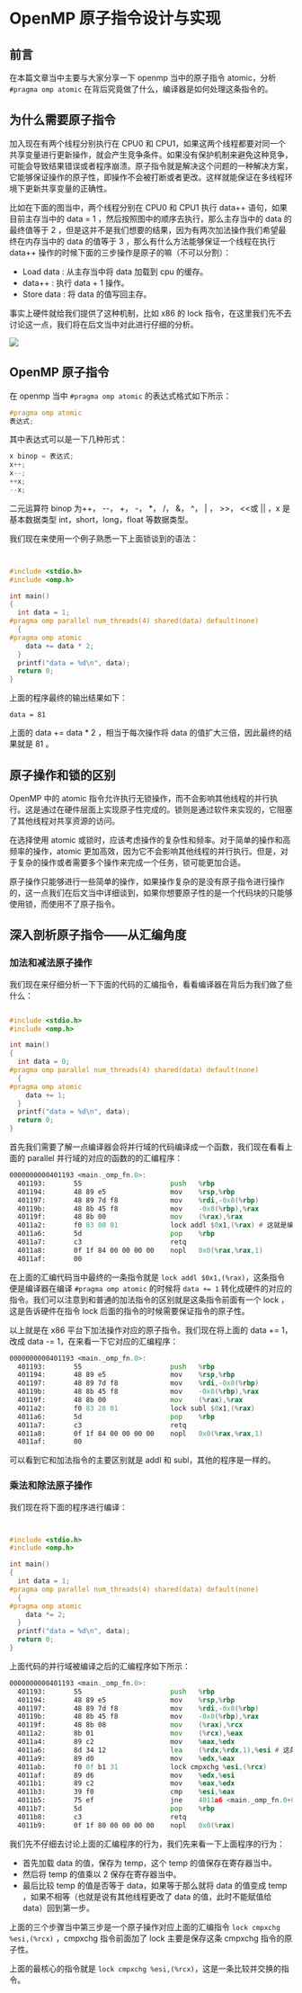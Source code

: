 # OpenMP 原子指令设计与实现

## 前言

在本篇文章当中主要与大家分享一下 openmp 当中的原子指令 atomic，分析 `#pragma omp atomic` 在背后究竟做了什么，编译器是如何处理这条指令的。

## 为什么需要原子指令

加入现在有两个线程分别执行在 CPU0 和 CPU1，如果这两个线程都要对同一个共享变量进行更新操作，就会产生竞争条件。如果没有保护机制来避免这种竞争，可能会导致结果错误或者程序崩溃。原子指令就是解决这个问题的一种解决方案，它能够保证操作的原子性，即操作不会被打断或者更改。这样就能保证在多线程环境下更新共享变量的正确性。

比如在下面的图当中，两个线程分别在 CPU0 和 CPU1 执行 data++ 语句，如果目前主存当中的 data = 1 ，然后按照图中的顺序去执行，那么主存当中的 data 的最终值等于 2 ，但是这并不是我们想要的结果，因为有两次加法操作我们希望最终在内存当中的 data 的值等于 3 ，那么有什么方法能够保证一个线程在执行 data++ 操作的时候下面的三步操作是原子的嘛（不可以分割）：

- Load data : 从主存当中将 data 加载到 cpu 的缓存。
- data++ : 执行 data + 1 操作。
- Store data : 将 data 的值写回主存。

事实上硬件就给我们提供了这种机制，比如 x86 的 lock 指令，在这里我们先不去讨论这一点，我们将在后文当中对此进行仔细的分析。

![](../images/07.png)

## OpenMP 原子指令

在 openmp 当中 `#pragma omp atomic` 的表达式格式如下所示：

```c
#pragma omp atomic
表达式;
```

其中表达式可以是一下几种形式：

```c
x binop = 表达式;
x++;
x--;
++x;
--x;
```

二元运算符 binop 为++， --， +， -， *， /， &， ^， | ， >>， <<或 || ，x 是基本数据类型 int，short，long，float 等数据类型。

 我们现在来使用一个例子熟悉一下上面锁谈到的语法：

```c


#include <stdio.h>
#include <omp.h>

int main()
{
  int data = 1;
#pragma omp parallel num_threads(4) shared(data) default(none)
  {
#pragma omp atomic
    data += data * 2;
  }
  printf("data = %d\n", data);
  return 0;
}
```

上面的程序最终的输出结果如下：

```shell
data = 81
```

上面的 data += data * 2 ，相当于每次操作将 data 的值扩大三倍，因此最终的结果就是 81 。

## 原子操作和锁的区别

OpenMP 中的 atomic 指令允许执行无锁操作，而不会影响其他线程的并行执行。这是通过在硬件层面上实现原子性完成的。锁则是通过软件来实现的，它阻塞了其他线程对共享资源的访问。

在选择使用 atomic 或锁时，应该考虑操作的复杂性和频率。对于简单的操作和高频率的操作，atomic 更加高效，因为它不会影响其他线程的并行执行。但是，对于复杂的操作或者需要多个操作来完成一个任务，锁可能更加合适。

原子操作只能够进行一些简单的操作，如果操作复杂的是没有原子指令进行操作的，这一点我们在后文当中详细谈到，如果你想要原子性的是一个代码块的只能够使用锁，而使用不了原子指令。

## 深入剖析原子指令——从汇编角度

### 加法和减法原子操作

我们现在来仔细分析一下下面的代码的汇编指令，看看编译器在背后为我们做了些什么：

```c

#include <stdio.h>
#include <omp.h>

int main()
{
  int data = 0;
#pragma omp parallel num_threads(4) shared(data) default(none)
  {
#pragma omp atomic
    data += 1;
  }
  printf("data = %d\n", data);
  return 0;
}
```

首先我们需要了解一点编译器会将并行域的代码编译成一个函数，我们现在看看上面的 parallel 并行域的对应的函数的的汇编程序：

```asm
0000000000401193 <main._omp_fn.0>:
  401193:       55                      push   %rbp
  401194:       48 89 e5                mov    %rsp,%rbp
  401197:       48 89 7d f8             mov    %rdi,-0x8(%rbp)
  40119b:       48 8b 45 f8             mov    -0x8(%rbp),%rax
  40119f:       48 8b 00                mov    (%rax),%rax
  4011a2:       f0 83 00 01             lock addl $0x1,(%rax) # 这就是编译出来的原子指令——对应x86平台
  4011a6:       5d                      pop    %rbp
  4011a7:       c3                      retq   
  4011a8:       0f 1f 84 00 00 00 00    nopl   0x0(%rax,%rax,1)
  4011af:       00 
```

在上面的汇编代码当中最终的一条指令就是 `lock addl $0x1,(%rax)`，这条指令便是编译器在编译 `#pragma omp atomic` 的时候将 `data += 1` 转化成硬件的对应的指令。我们可以注意到和普通的加法指令的区别就是这条指令前面有一个 lock ，这是告诉硬件在指令 lock 后面的指令的时候需要保证指令的原子性。

以上就是在 x86 平台下加法操作对应的原子指令。我们现在将上面的 data += 1，改成 data -= 1，在来看一下它对应的汇编程序：

```asm
0000000000401193 <main._omp_fn.0>:
  401193:       55                      push   %rbp
  401194:       48 89 e5                mov    %rsp,%rbp
  401197:       48 89 7d f8             mov    %rdi,-0x8(%rbp)
  40119b:       48 8b 45 f8             mov    -0x8(%rbp),%rax
  40119f:       48 8b 00                mov    (%rax),%rax
  4011a2:       f0 83 28 01             lock subl $0x1,(%rax)
  4011a6:       5d                      pop    %rbp
  4011a7:       c3                      retq   
  4011a8:       0f 1f 84 00 00 00 00    nopl   0x0(%rax,%rax,1)
  4011af:       00 
```

可以看到它和加法指令的主要区别就是 addl 和 subl，其他的程序是一样的。

### 乘法和除法原子操作

我们现在将下面的程序进行编译：

```c


#include <stdio.h>
#include <omp.h>

int main()
{
  int data = 1;
#pragma omp parallel num_threads(4) shared(data) default(none)
  {
#pragma omp atomic
    data *= 2;
  }
  printf("data = %d\n", data);
  return 0;
}
```

上面代码的并行域被编译之后的汇编程序如下所示：

```asm
0000000000401193 <main._omp_fn.0>:
  401193:       55                      push   %rbp
  401194:       48 89 e5                mov    %rsp,%rbp
  401197:       48 89 7d f8             mov    %rdi,-0x8(%rbp)
  40119b:       48 8b 45 f8             mov    -0x8(%rbp),%rax
  40119f:       48 8b 08                mov    (%rax),%rcx
  4011a2:       8b 01                   mov    (%rcx),%eax
  4011a4:       89 c2                   mov    %eax,%edx
  4011a6:       8d 34 12                lea    (%rdx,%rdx,1),%esi # 这条语句的含义为 data *= 2
  4011a9:       89 d0                   mov    %edx,%eax
  4011ab:       f0 0f b1 31             lock cmpxchg %esi,(%rcx)
  4011af:       89 d6                   mov    %edx,%esi
  4011b1:       89 c2                   mov    %eax,%edx
  4011b3:       39 f0                   cmp    %esi,%eax
  4011b5:       75 ef                   jne    4011a6 <main._omp_fn.0+0x13>
  4011b7:       5d                      pop    %rbp
  4011b8:       c3                      retq   
  4011b9:       0f 1f 80 00 00 00 00    nopl   0x0(%rax)
```

我们先不仔细去讨论上面的汇编程序的行为，我们先来看一下上面程序的行为：

- 首先加载 data 的值，保存为 temp，这个 temp 的值保存在寄存器当中。
- 然后将 temp 的值乘以 2 保存在寄存器当中。
- 最后比较 temp 的值是否等于 data，如果等于那么就将 data 的值变成 temp ，如果不相等（也就是说有其他线程更改了 data 的值，此时不能赋值给 data）回到第一步。

上面的三个步骤当中第三步是一个原子操作对应上面的汇编指令 `lock cmpxchg %esi,(%rcx)` ，cmpxchg 指令前面加了 lock 主要是保存这条 cmpxchg 指令的原子性。

上面的最核心的指令就是 `lock cmpxchg %esi,(%rcx)`，这是一条比较并交换的指令。

